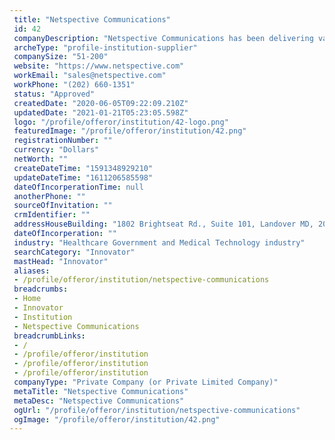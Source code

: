 ```yaml
--- 
 title: "Netspective Communications" 
 id: 42 
 companyDescription: "Netspective Communications has been delivering value by solving complex, real-world business and technology problems for Healthcare, Government and Medical Technology industry since 1997." 
 archeType: "profile-institution-supplier" 
 companySize: "51-200"  
 website: "https://www.netspective.com" 
 workEmail: "sales@netspective.com" 
 workPhone: "(202) 660-1351" 
 status: "Approved" 
 createdDate: "2020-06-05T09:22:09.210Z" 
 updatedDate: "2021-01-21T05:23:05.598Z" 
 logo: "/profile/offeror/institution/42-logo.png" 
 featuredImage: "/profile/offeror/institution/42.png" 
 registrationNumber: "" 
 currency: "Dollars" 
 netWorth: ""  
 createDateTime: "1591348929210"  
 updateDateTime: "1611206585598"  
 dateOfIncorperationTime: null 
 anotherPhone: "" 
 sourceOfInvitation: "" 
 crmIdentifier: "" 
 addressHouseBuilding: "1802 Brightseat Rd., Suite 101, Landover MD, 20785, USA" 
 dateOfIncorperation: "" 
 industry: "Healthcare Government and Medical Technology industry" 
 searchCategory: "Innovator" 
 mastHead: "Innovator" 
 aliases: 
 - /profile/offeror/institution/netspective-communications  
 breadcrumbs: 
 - Home
 - Innovator
 - Institution
 - Netspective Communications  
 breadcrumbLinks: 
 - /
 - /profile/offeror/institution
 - /profile/offeror/institution
 - /profile/offeror/institution  
 companyType: "Private Company (or Private Limited Company)" 
 metaTitle: "Netspective Communications" 
 metaDesc: "Netspective Communications" 
 ogUrl: "/profile/offeror/institution/netspective-communications" 
 ogImage: "/profile/offeror/institution/42.png"
---
```

